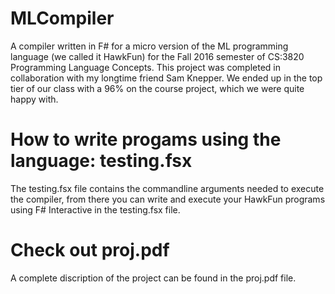 # MLCompiler

A compiler written in F# for a micro version of the ML programming language (we called it HawkFun) for the Fall 2016 semester of CS:3820 Programming Language Concepts. This project was completed in collaboration with my longtime friend Sam Knepper. We ended up in the top tier of our class with a 96% on the course project, which we were quite happy with.   

# How to write progams using the language: testing.fsx
The testing.fsx file contains the commandline arguments needed to execute the compiler, from there you can write and execute your HawkFun programs using F# Interactive in the testing.fsx file.

# Check out proj.pdf
A complete discription of the project can be found in the proj.pdf file.
